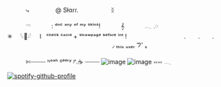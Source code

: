 
 ⠀ ⠀ ⠀    ⤷  ⠀ ⠀ ⠀ ⠀    @ Sƚαɾɾ.  ⠀ ⠀ ⠀ ⠀ ⠀    ᛝ

 ⠀ ⠀ ⠀    𓍼   ⠀ ⠀ ⠀    :  ᵈⁿᶜ ᵃⁿʸ ᵒᶠ ᵐʸ ˢᵏⁱⁿˢ! ⠀ ⠀ ⠀   𝄞
             ⠀ ⠀ ⠀   𓂃 𓈒𓏸      
                   ✳︎ ⠀ 𓆩🦢𓆪 ⠀ ⌇⠀ᶜʰᵉᶜᵏ  ᶜᵃʳʳᵈ  +  ˢᵗʳᵃʷᵖᵃᵍᵉ            ᵇᵉᶠᵒʳᵉ  ⁱⁿᵗ   !      ⠀ ⠀ ⠀       ⠀ ⠀    ⠀ ⠀      ⠀ ⠀             .⠀ ⠀      .⠀ ⠀      .
      ⠀ ⠀ ⠀  ⠀ ⠀ ⠀ ⠀     ⠀ ⠀       ⠀ ⠀ ⠀    ⠀ ⠀      ⠀ ⠀     ⠀ ⠀        ◞  ₜₕᵢₛ ᵤₛₑᵣ 𑁤' ₛ 

 ⠀ ⠀ ⠀   ✄┈┈┈┈ ᴺᵒᵃʰ  ᴮᵉᵉʳʸ  ᴶʳ.☕ ┈┈┈┈
![image](https://github.com/user-attachments/assets/c4ba22ff-e6e8-437c-8153-e1cca042c52e)
![image](https://github.com/user-attachments/assets/89c28e4d-226b-4e24-988e-ca9cf0914c55)
      ༝༚༝༚   𓂃
[![spotify-github-profile](https://spotify-github-profile.kittinanx.com/api/view?uid=nc2xu7jzn4t26bh1k2ljmaeky&cover_image=true&theme=natemoo-re&show_offline=false&background_color=121212&interchange=true&bar_color=53b14f&bar_color_cover=true)](https://spotify-github-profile.kittinanx.com/api/view?uid=nc2xu7jzn4t26bh1k2ljmaeky&redirect=true)
